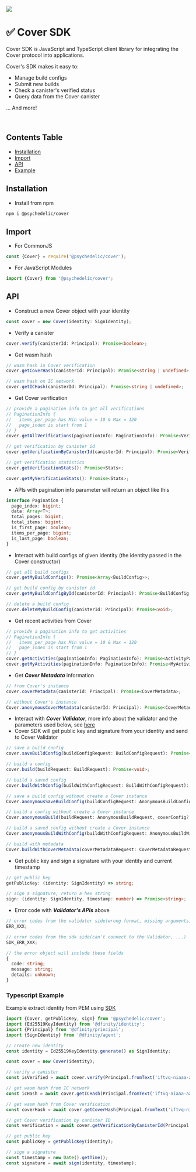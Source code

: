 ![](https://docs.covercode.ooo/overview/imgs/mainn.png)

# ✅ Cover SDK

Cover SDK is JavaScript and TypeScript client library for integrating the Cover protocol into applications.

Cover's SDK makes it easy to:

- Manage build configs
- Submit new builds
- Check a canister's verified status
- Query data from the Cover canister

... And more!

<br>

## Contents Table

- [Installation](#installation)
- [Import](#import)
- [API](#api)
- [Example](#typescript-example)

## Installation

- Install from npm

```bash
npm i @psychedelic/cover
```

## Import

- For CommonJS

```typescript
const {Cover} = require('@psychedelic/cover');
```

- For JavaScript Modules

```typescript
import {Cover} from '@psychedelic/cover';
```

## API

- Construct a new Cover object with your identity

```typescript
const cover = new Cover(identity: SignIdentity);
```

- Verify a canister

```typescript
cover.verify(canisterId: Principal): Promise<boolean>;
```

- Get wasm hash

```typescript
// wasm hash in Cover verification
cover.getCoverHash(canisterId: Principal): Promise<string | undefined>;

// wasm hash on IC network
cover.getICHash(canisterId: Principal): Promise<string | undefined>;
```

- Get Cover verification

```typescript
// provide a pagination info to get all verifications
// PaginationInfo {
//   items_per_page has Min value = 10 & Max = 120
//   page_index is start from 1
// }
cover.getAllVerifications(paginationInfo: PaginationInfo): Promise<VerificationPagination>;

// get verification by canister id
cover.getVerificationByCanisterId(canisterId: Principal): Promise<Verification | undefined>;

// get verification statistics
cover.getVerificationStats(): Promise<Stats>;

cover.getMyVerificationStats(): Promise<Stats>;
```

- APIs with pagination info parameter will return an object like this

```typescript
interface Pagination {
  page_index: bigint;
  data: Array<T>;
  total_pages: bigint;
  total_items: bigint;
  is_first_page: boolean;
  items_per_page: bigint;
  is_last_page: boolean;
}
```

- Interact with build configs of given identity (the identity passed in the Cover constructor)

```typescript
// get all build configs
cover.getMyBuildConfigs(): Promise<Array<BuildConfig>>;

// get build config by canister id
cover.getMyBuildConfigById(canisterId: Principal): Promise<BuildConfig | undefined>;

// delete a build config
cover.deleteMyBuildConfig(canisterId: Principal): Promise<void>;
```

- Get recent activities from Cover

```typescript
// provide a pagination info to get activities
// PaginationInfo {
//   items_per_page has Min value = 10 & Max = 120
//   page_index is start from 1
// }
cover.getActivities(paginationInfo: PaginationInfo): Promise<ActivityPagination>;
cover.getMyActivities(paginationInfo: PaginationInfo): Promise<MyActivityPagination>;
```

- Get **_Cover Metadata_** information

```typescript
// from Cover's instance
cover.coverMetadata(canisterId: Principal): Promise<CoverMetadata>;

// without Cover's instance
Cover.anonymousCoverMetadata(canisterId: Principal): Promise<CoverMetadata>;
```

- Interact with **_Cover Validator_**, more info about the validator and the parameters used below, see [here](https://github.com/Psychedelic/cover-validator)
- Cover SDK will get public key and signature from your identity and send to Cover Validator

```typescript
// save a build config
cover.saveBuildConfig(buildConfigRequest: BuildConfigRequest): Promise<void>;

// build a config
cover.build(buildRequest: BuildRequest): Promise<void>;

// build a saved config
cover.buildWithConfig(buildWithConfigRequest: BuildWithConfigRequest): Promise<void>;

// save a build config without create a Cover instance
Cover.anonymousSaveBuildConfig(buildConfigRequest: AnonymousBuildConfigRequest, coverConfig?: CoverConfig): Promise<void>;

// build a config without create a Cover instance
Cover.anonymousBuild(buildRequest: AnonymousBuildRequest, coverConfig?: CoverConfig): Promise<void>;

// build a saved config without create a Cover instance
Cover.anonymousBuildWithConfig(buildWithConfigRequest: AnonymousBuildWithConfigRequest, coverConfig?: CoverConfig): Promise<void>;

// build with metadata
Cover.buildWithCoverMetadata(coverMetadataRequest: CoverMetadataRequest, coverConfig?: CoverConfig): Promise<void>;
```

- Get public key and sign a signature with your identity and current timestamp

```typescript
// get public key
getPublicKey: (identity: SignIdentity) => string;

// sign a signature, return a hex string
sign: (identity: SignIdentity, timestamp: number) => Promise<string>;
```

- Error code with **_Validator's APIs_** above

```typescript
// error codes from the validator side(wrong format, missing arguments, internal error,...)
ERR_XXX;

// error codes from the sdk side(can't connect to the Validator, ...)
SDK_ERR_XXX;

// the error object will include these fields
{
  code: string;
  message: string;
  details: unknown;
}
```

### Typescript Example

Example extract identity from PEM using [SDK](https://github.com/Psychedelic/dfx-key/blob/main/cover-sdk.js)

```typescript
import {Cover, getPublicKey, sign} from '@psychedelic/cover';
import {Ed25519KeyIdentity} from '@dfinity/identity';
import {Principal} from '@dfinity/principal';
import {SignIdentity} from '@dfinity/agent';

// create new identity
const identity = Ed25519KeyIdentity.generate() as SignIdentity;

const cover = new Cover(identity);

// verify a canister
const isVerified = await cover.verify(Principal.fromText('iftvq-niaaa-aaaai-qasga-cai'));

// get wasm hash from IC network
const icHash = await cover.getICHash(Principal.fromText('iftvq-niaaa-aaaai-qasga-cai'));

// get wasm hash from Cover verification
const coverHash = await cover.getCoverHash(Principal.fromText('iftvq-niaaa-aaaai-qasga-cai'));

// get Cover verification by canister ID
const verification = await cover.getVerificationByCanisterId(Principal.fromText('iftvq-niaaa-aaaai-qasga-cai'));

// get public key
const publicKey = getPublicKey(identity);

// sign a signature
const timestamp = new Date().getTime();
const signature = await sign(identity, timestamp);
```
